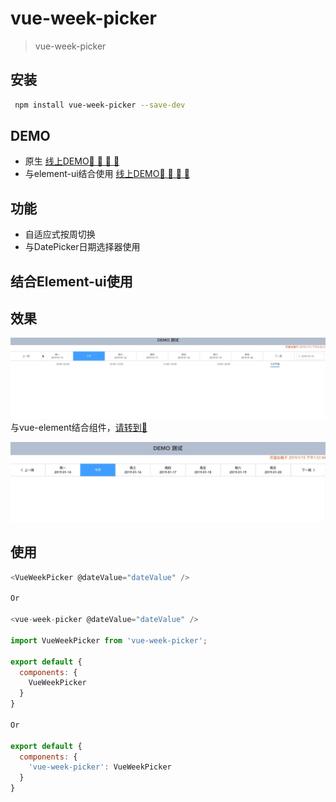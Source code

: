# vue-week-picker

> vue-week-picker
 ## 安装
 ``` bash
  npm install vue-week-picker --save-dev
 ```
## DEMO
* 原生
[线上DEMO👅 🦊 🐸 🚎 ](https://chengheai.github.io/daily-vue-demo/#/calendar1)
* 与element-ui结合使用
[线上DEMO👅 🦊 🐸 🚎 ](https://chengheai.github.io/daily-vue-demo/#/calendar)
## 功能
* 自适应式按周切换
* 与DatePicker日期选择器使用
## 结合Element-ui使用
## 效果
![](https://github.com/chengheai/review-demo-image/blob/master/2019-01-15%2014-03-05.2019-01-15%2014_03_49.gif?raw=true)
与vue-element结合组件，[请转到🌈](https://github.com/chengheai/daily-vue-demo/blob/master/src/components/Calendar.vue)

![](https://github.com/chengheai/review-demo-image/blob/master/2019-01-15%2014-00-09.2019-01-15%2014_01_04.gif?raw=true)

## 使用
``` javascript
<VueWeekPicker @dateValue="dateValue" />

Or

<vue-week-picker @dateValue="dateValue" />

import VueWeekPicker from 'vue-week-picker';

export default {
  components: {
    VueWeekPicker
  }
}

Or

export default {
  components: {
    'vue-week-picker': VueWeekPicker
  }
}

```

